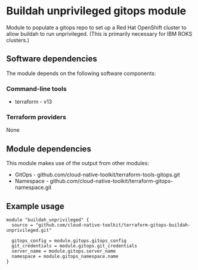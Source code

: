 # Buildah unprivileged gitops module 

Module to populate a gitops repo to set up a Red Hat OpenShift cluster to allow buildah to run unprivileged. (This is primarily necessary for IBM ROKS clusters.)

## Software dependencies

The module depends on the following software components:

### Command-line tools

- terraform - v13

### Terraform providers

None

## Module dependencies

This module makes use of the output from other modules:

- GitOps - github.com/cloud-native-toolkit/terraform-tools-gitops.git
- Namespace - github.com/cloud-native-toolkit/terraform-gitops-namespace.git

## Example usage

```hcl-terraform
module "buildah_unprivileged" {
  source = "github.com/cloud-native-toolkit/terraform-gitops-buildah-unprivileged.git"

  gitops_config = module.gitops.gitops_config
  git_credentials = module.gitops.git_credentials
  server_name = module.gitops.server_name
  namespace = module.gitops_namespace.name
}
```

